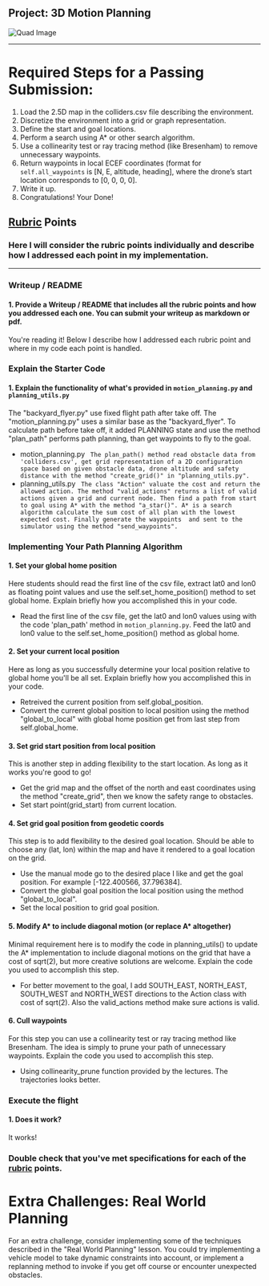 ## Project: 3D Motion Planning
![Quad Image](./misc/enroute.png)

---


# Required Steps for a Passing Submission:
1. Load the 2.5D map in the colliders.csv file describing the environment.
2. Discretize the environment into a grid or graph representation.
3. Define the start and goal locations.
4. Perform a search using A* or other search algorithm.
5. Use a collinearity test or ray tracing method (like Bresenham) to remove unnecessary waypoints.
6. Return waypoints in local ECEF coordinates (format for `self.all_waypoints` is [N, E, altitude, heading], where the drone’s start location corresponds to [0, 0, 0, 0].
7. Write it up.
8. Congratulations!  Your Done!

## [Rubric](https://review.udacity.com/#!/rubrics/1534/view) Points
### Here I will consider the rubric points individually and describe how I addressed each point in my implementation.  

---
### Writeup / README

#### 1. Provide a Writeup / README that includes all the rubric points and how you addressed each one.  You can submit your writeup as markdown or pdf.  

You're reading it! Below I describe how I addressed each rubric point and where in my code each point is handled.

### Explain the Starter Code

#### 1. Explain the functionality of what's provided in `motion_planning.py` and `planning_utils.py`
The "backyard_flyer.py" use fixed flight path after take off. The "motion_planning.py" uses a similar base as the "backyard_flyer". To calculate path before take off, it added PLANNING state and use the  method "plan_path" performs path planning, than get waypoints to fly to the goal.
- motion_planning.py
` 
The plan_path() method read obstacle data from 'colliders.csv', get grid representation of a 2D configuration space based on given obstacle data, drone altitude and safety distance with the method "create_grid()" in "planning_utils.py". 
` 
- planning_utils.py
` 
The class "Action" valuate the cost and return the allowed action. The method "valid_actions" returns a list of valid actions given a grid and current node.
Then find a path from start to goal using A* with the method "a_star()". A* is a search algorithm calculate the sum cost of all plan with the lowest expected cost.
Finally generate the waypoints  and sent to the simulator using the method "send_waypoints".
` 

### Implementing Your Path Planning Algorithm

#### 1. Set your global home position
Here students should read the first line of the csv file, extract lat0 and lon0 as floating point values and use the self.set_home_position() method to set global home. Explain briefly how you accomplished this in your code.
- Read the first line of the csv file, get the lat0 and lon0 values using with the code 'plan_path' method in `motion_planning.py`. Feed the lat0 and lon0 value to the self.set_home_position() method as global home.

#### 2. Set your current local position
Here as long as you successfully determine your local position relative to global home you'll be all set. Explain briefly how you accomplished this in your code.
- Retreived the current position from self.global_position.
- Convert the current global position to local position using the method "global_to_local" with global home position get from last step from self.global_home.

#### 3. Set grid start position from local position
This is another step in adding flexibility to the start location. As long as it works you're good to go!
- Get the grid map and the offset of the north and east coordinates using the method "create_grid", then we know the safety range to obstacles.
- Set start point(grid_start) from current location.

#### 4. Set grid goal position from geodetic coords
This step is to add flexibility to the desired goal location. Should be able to choose any (lat, lon) within the map and have it rendered to a goal location on the grid.
- Use the manual mode go to the desired place I like and get the goal position. For example [-122.400566, 37.796384].
- Convert the global goal position the local position using  the method "global_to_local".
- Set the local position to grid goal position.

#### 5. Modify A* to include diagonal motion (or replace A* altogether)
Minimal requirement here is to modify the code in planning_utils() to update the A* implementation to include diagonal motions on the grid that have a cost of sqrt(2), but more creative solutions are welcome. Explain the code you used to accomplish this step.
- For better movement to the goal, I add SOUTH_EAST, NORTH_EAST, SOUTH_WEST and NORTH_WEST directions to the Action class with cost of sqrt(2). Also the valid_actions method make sure actions is valid.

#### 6. Cull waypoints 
For this step you can use a collinearity test or ray tracing method like Bresenham. The idea is simply to prune your path of unnecessary waypoints. Explain the code you used to accomplish this step.
- Using collinearity_prune function provided by the lectures. The trajectories looks better.

### Execute the flight
#### 1. Does it work?
It works!

### Double check that you've met specifications for each of the [rubric](https://review.udacity.com/#!/rubrics/1534/view) points.
  
# Extra Challenges: Real World Planning

For an extra challenge, consider implementing some of the techniques described in the "Real World Planning" lesson. You could try implementing a vehicle model to take dynamic constraints into account, or implement a replanning method to invoke if you get off course or encounter unexpected obstacles.


